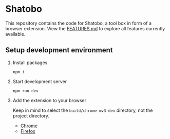# Shatobo

This repository contains the code for Shatobo, a tool box in form of a browser extension. View the
[FEATURES.md](./FEATURES.md) to explore all features currently available.


## Setup development environment

1. Install packages
    ```shell
    npm i
    ```

2. Start development server
    ```shell
    npm run dev
    ```

3. Add the extension to your browser

    Keep in mind to select the `build/chrome-mv3-dev` directory, not
    the project directory.
    - [Chrome](https://developer.chrome.com/docs/extensions/get-started/tutorial/hello-world#load-unpacked)
    - [Firefox](https://extensionworkshop.com/documentation/develop/temporary-installation-in-firefox/)
